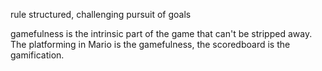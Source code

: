 rule structured, challenging pursuit of goals

gamefulness is the intrinsic part of the game that can't be stripped away. The platforming in Mario is the gamefulness, the scoredboard is the gamification.
